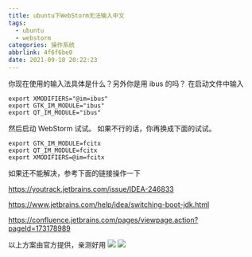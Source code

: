 ```yaml
---
title: ubuntu下WebStorm无法输入中文
tags:
  - ubuntu
  - webstorm
categories: 操作系统
abbrlink: 4f6f6be0
date: 2021-09-10 20:22:23
---
```


你现在使用的输入法具体是什么？另外你是用 ibus 的吗？
在启动文件中输入
```shell
export XMODIFIERS="@im=ibus"
export GTK_IM_MODULE="ibus"
export QT_IM_MODULE="ibus"
```
然后启动 WebStorm 试试。
如果不行的话，你再换成下面的试试。
```shell
export GTK_IM_MODULE=fcitx
export QT_IM_MODULE=fcitx
export XMODIFIERS=@im=fcitx
```
如果还不能解决，参考下面的链接操作一下

https://youtrack.jetbrains.com/issue/IDEA-246833

https://www.jetbrains.com/help/idea/switching-boot-jdk.html

https://confluence.jetbrains.com/pages/viewpage.action?pageId=173178989

以上方案由官方提供，亲测好用
![](https://p9-juejin.byteimg.com/tos-cn-i-k3u1fbpfcp/8383dba1bd194bc0b1dab30d1c757675~tplv-k3u1fbpfcp-zoom-1.image)
![](https://p6-juejin.byteimg.com/tos-cn-i-k3u1fbpfcp/dba08db916174ab4b2507b0676e81ac7~tplv-k3u1fbpfcp-zoom-1.image)